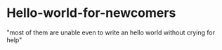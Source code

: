 # Hello-world-for-newcomers
"most of them are unable even to write an hello world without crying for help"
